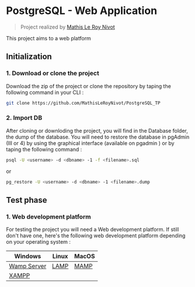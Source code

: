 # PostgreSQL - Web Application

> Project realized by [Mathis Le Roy Nivot](https://github.com/MathisLeRoyNivot)

This project aims to a web platform 

## Initialization 

### 1. Download or clone the project
Download the zip of the project or clone the repository by taping the following command in your CLI :
```bash
git clone https://github.com/MathisLeRoyNivot/PostgreSQL_TP
```
### 2. Import DB 
After cloning or downloding the project, you will find in the Database folder, the dump of the database. You will need to restore the database in pgAdmin (III or 4) by using the graphical interface (available on pgadmin ) or by taping the following command :

```bash
psql -U <username> -d <dbname> -1 -f <filename>.sql
```
or
```bash
pg_restore -U <username> -d <dbname> -1 <filename>.dump
```

## Test phase

### 1. Web development platform
For testing the project you will need a Web development platform. If still don't have one, here's the following web development platform depending on your operating system : 

| Windows | Linux | MacOS |
|---|---|---|
[Wamp Server](http://www.wampserver.com)  | [LAMP](https://doc.ubuntu-fr.org/lamp) | [MAMP](https://www.mamp.info/en/) |
[XAMPP](https://www.apachefriends.org/fr/download.html)|
